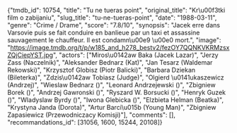 {"tmdb_id": 10754, "title": "Tu ne tueras point", "original_title": "Kr\u00f3tki film o zabijaniu", "slug_title": "tu-ne-tueras-point", "date": "1988-03-11", "genre": "Crime / Drame", "score": "7.8/10", "synopsis": "Jacek erre dans Varsovie puis se fait conduire en banlieue par un taxi et assassine sauvagement le chauffeur. Il est condamn\u00e9 \u00e0 mort.", "image": "https://image.tmdb.org/t/p/w185_and_h278_bestv2/fezOY7QQNKVKRMzsxZQjCiepYST.jpg", "actors": ["Miros\u0142aw Baka (Jacek Lazar)", "Jerzy Zass (Naczelnik)", "Aleksander Bednarz (Kat)", "Jan Tesarz (Waldemar Rekowski)", "Krzysztof Globisz (Piotr Balicki)", "Barbara Dziekan (Bileterka)", "Zdzis\u0142aw Tobiasz (Judge)", "Olgierd \u0141ukaszewicz (Andrzej)", "Wieslaw Bednarz ()", "Leonard Andrzejewski ()", "Zbigniew Borek ()", "Andrzej Gawronski ()", "Ryszard W. Borsucki ()", "Henryk Guzek ()", "Wladyslaw Byrdy ()", "Iwona Glebicka ()", "Elzbieta Helman (Beatka)", "Krystyna Janda (Dorota)", "Artur Barci\u015b (Young Man)", "Zbigniew Zapasiewicz (Przewodniczacy Komisji)"], "comments": [], "recommandations_id": [31056, 1600, 15244, 20108]}